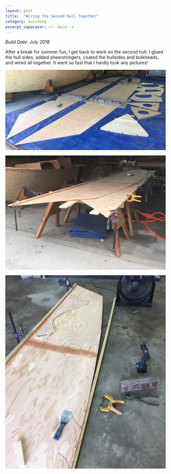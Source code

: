 ```yaml
---
layout: post
title:  "Wiring the Second Hull Together"
category: building
excerpt_separator: <!--more-->
---
```


*Build Date: July 2018*

After a break for summer fun, I got back to work on the second hull. I glued the hull sides, added sheerstringers, coated the hullsides and bulkheads, and wired all together. It went so fast that I hardly took any pictures!

<!--more-->

![Gluing Sides](/assets/images/second-hull-1.jpg)

![Gluing Sheerstringers](/assets/images/second-hull-2.jpg)

![Wiring Hulls](/assets/images/second-hull-3.jpg)
